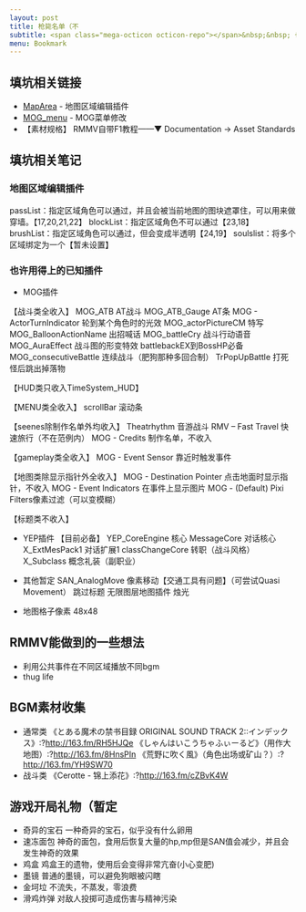 ```yaml
---
layout: post
title: 枪毙名单（不
subtitle: <span class="mega-octicon octicon-repo"></span>&nbsp;&nbsp; 也许什么时候用得上系列
menu: Bookmark
---
```


## 填坑相关链接
- [MapArea](https://rpg.blue/forum.php?mod=viewthread&tid=398744&highlight=区域) - 地图区域编辑插件
- [MOG_menu](https://rpg.blue/thread-404559-1-11.html) - MOG菜单修改
- 【素材规格】 RMMV自带F1教程——▼ Documentation →  Asset Standards

## 填坑相关笔记

### 地图区域编辑插件

passList：指定区域角色可以通过，并且会被当前地图的图块遮罩住，可以用来做穿墙。【17,20,21,22】
blockList：指定区域角色不可以通过【23,18】
brushList：指定区域角色可以通过，但会变成半透明【24,19】
soulslist：将多个区域绑定为一个【暂未设置】

### 也许用得上的已知插件

- MOG插件

【战斗类全收入】
MOG_ATB AT战斗
MOG_ATB_Gauge AT条
MOG - ActorTurnIndicator 轮到某个角色时的光效
MOG_actorPictureCM 特写
MOG_BalloonActionName 出招喊话
MOG_battleCry 战斗行动语音
MOG_AuraEffect 战斗图的形变特效
    battlebackEX到BossHP必备
MOG_consecutiveBattle 连续战斗（肥狗那种多回合制）
    TrPopUpBattle 打死怪后跳出掉落物

【HUD类只收入TimeSystem_HUD】

【MENU类全收入】
scrollBar 滚动条

【seenes除制作名单外均收入】
Theatrhythm 音游战斗
RMV – Fast Travel 快速旅行（不在范例内）
MOG - Credits 制作名单，不收入

【gameplay类全收入】
MOG - Event Sensor 靠近时触发事件

【地图类除显示指针外全收入】
MOG - Destination Pointer 点击地面时显示指针，不收入
MOG - Event Indicators 在事件上显示图片
MOG - (Default) Pixi Filters像素过滤（可以变模糊）

【标题类不收入】
- YEP插件
【目前必备】
YEP_CoreEngine 核心
    MessageCore 对话核心
    X_ExtMesPack1 对话扩展1
    classChangeCore 转职（战斗风格）
    X_Subclass 概念礼装（副职业）
- 其他暂定
SAN_AnalogMove 像素移动【交通工具有问题】（可尝试Quasi Movement）
跳过标题
无限图层地图插件
烛光

- 地图格子像素 48x48

## RMMV能做到的一些想法
- 利用公共事件在不同区域播放不同bgm
- thug life

## BGM素材收集
- 通常类
《とある魔术の禁书目録 ORIGINAL SOUND TRACK 2::インデックス》:?http://163.fm/RH5HJQe
《しゃんはいこうちゃふぃーるど》（用作大地图）:?http://163.fm/8HnsPIn
《荒野に吹く風》（角色出场或矿山？）:?http://163.fm/YH9SW70
- 战斗类
《Cerotte - 锦上添花》:?http://163.fm/cZBvK4W

## 游戏开局礼物（暂定
- 奇异的宝石
一种奇异的宝石，似乎没有什么卵用
- 速冻面包
神奇的面包，食用后恢复大量的hp,mp但是SAN值会减少，并且会发生神奇的效果
- 鸡盒
鸡盒王的遗物，使用后会变得非常亢奋(小心变肥)
- 墨镜
普通的墨镜，可以避免狗眼被闪瞎
- 金坷垃
不流失，不蒸发，零浪费
- 滑鸡炸弹
对敌人投掷可造成伤害与精神污染
